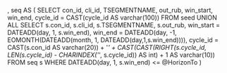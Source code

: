 , seq AS (
    SELECT con_id, cli_id, TSEGMENTNAME, out_rub,
           win_start, win_end,
           cycle_id = CAST(cycle_id AS varchar(100))
    FROM seed
    UNION ALL
    SELECT s.con_id, s.cli_id, s.TSEGMENTNAME, s.out_rub,
           win_start = DATEADD(day, 1, s.win_end),
           win_end   = DATEADD(day, -1, EOMONTH(DATEADD(month, 1, DATEADD(day,1,s.win_end)))),
           cycle_id  = CAST(s.con_id AS varchar(20)) + '_' +
                       CAST(CAST(RIGHT(s.cycle_id, LEN(s.cycle_id) - CHARINDEX('_', s.cycle_id)) AS int) + 1 AS varchar(10))
    FROM   seq s
    WHERE  DATEADD(day, 1, s.win_end) <= @HorizonTo
)
